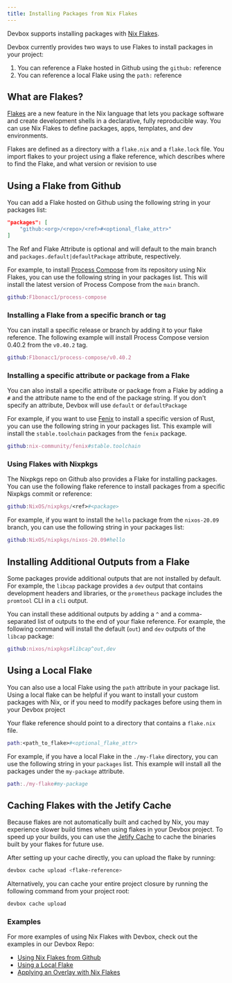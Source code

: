 ```yaml
---
title: Installing Packages from Nix Flakes
---
```


Devbox supports installing packages with [Nix Flakes](https://nixos.wiki/wiki/Flakes).

Devbox currently provides two ways to use Flakes to install packages in your project:

1. You can reference a Flake hosted in Github using the `github:` reference
2. You can reference a local Flake using the `path:` reference

## What are Flakes?

[Flakes](https://www.jetify.com/blog/powered-by-flakes/) are a new feature in the Nix language that lets you package software and create development shells in a declarative, fully reproducible way. You can use Nix Flakes to define packages, apps, templates, and dev environments.

Flakes are defined as a directory with a `flake.nix` and a `flake.lock` file. You import flakes to your project using a flake reference, which describes where to find the Flake, and what version or revision to use

## Using a Flake from Github

You can add a Flake hosted on Github using the following string in your packages list:

```json
"packages": [
    "github:<org>/<repo>/<ref>#<optional_flake_attr>"
]
```

The Ref and Flake Attribute is optional and will default to the main branch and `packages.default|defaultPackage` attribute, respectively.

For example, to install [Process Compose](https://github.com/F1bonacc1/process-compose) from its repository using Nix Flakes, you can use the following string in your packages list. This will install the latest version of Process Compose from the `main` branch.

```nix
github:F1bonacc1/process-compose
```

### Installing a Flake from a specific branch or tag

You can install a specific release or branch by adding it to your flake reference. The following example will install Process Compose version 0.40.2 from the `v0.40.2` tag.

```nix
github:F1bonacc1/process-compose/v0.40.2
```

### Installing a specific attribute or package from a Flake

You can also install a specific attribute or package from a Flake by adding a `#` and the attribute name to the end of the package string. If you don't specify an attribute, Devbox will use `default` or `defaultPackage`

For example, if you want to use [Fenix](https://github.com/nix-community/fenix) to install a specific version of Rust, you can use the following string in your packages list. This example will install the `stable.toolchain` packages from the `fenix` package.

```nix
github:nix-community/fenix#stable.toolchain
```

### Using Flakes with Nixpkgs

The Nixpkgs repo on Github also provides a Flake for installing packages. You can use the following flake reference to install packages from a specific Nixpkgs commit or reference:

```nix
github:NixOS/nixpkgs/<ref>#<package>
```

For example, if you want to install the `hello` package from the `nixos-20.09` branch, you can use the following string in your packages list:

```nix
github:NixOS/nixpkgs/nixos-20.09#hello
```

## Installing Additional Outputs from a Flake

Some packages provide additional outputs that are not installed by default. For example, the `libcap` package provides a `dev` output that contains development headers and libraries, or the `prometheus` package includes the `promtool` CLI in a `cli` output.

You can install these additional outputs by adding a `^` and a comma-separated list of outputs to the end of your flake reference. For example, the following command will install the default (`out`) and `dev` outputs of the `libcap` package:

```nix
github:nixos/nixpkgs#libcap^out,dev
```

## Using a Local Flake

You can also use a local Flake using the `path` attribute in your package list. Using a local flake can be helpful if you want to install your custom packages with Nix, or if you need to modify packages before using them in your Devbox project

Your flake reference should point to a directory that contains a `flake.nix` file.

```nix
path:<path_to_flake>#<optional_flake_attr>
```

For example, if you have a local Flake in the `./my-flake` directory, you can use the following string in your `packages` list. This example will install all the packages under the `my-package` attribute.

```nix
path:./my-flake#my-package
```

## Caching Flakes with the Jetify Cache

Because flakes are not automatically built and cached by Nix, you may experience slower build times when using flakes in your Devbox project. To speed up your builds, you can use the [Jetify Cache](../cloud/cache/index.md) to cache the binaries built by your flakes for future use.

After setting up your cache directly, you can upload the flake by running: 

```bash
devbox cache upload <flake-reference>
```

Alternatively, you can cache your entire project closure by running the following command from your project root:

```bash
devbox cache upload
```

### Examples

For more examples of using Nix Flakes with Devbox, check out the examples in our Devbox Repo:

- [Using Nix Flakes from Github](https://github.com/jetify-com/devbox/tree/main/examples/flakes/remote)
- [Using a Local Flake](https://github.com/jetify-com/devbox/tree/main/examples/flakes/php)
- [Applying an Overlay with Nix Flakes](https://github.com/jetify-com/devbox/tree/main/examples/flakes/overlay)
